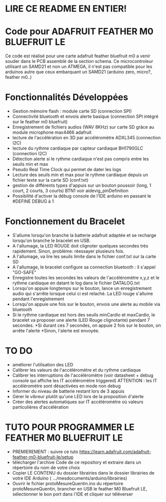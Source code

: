 # LIRE CE README EN ENTIER!

# Code pour ADAFRUIT FEATHER M0 BLUEFRUIT LE

Ce code est réalisé pour une carte adafruit feather bluefruit m0 a venir souder dans le PCB assemblé de la section schema.
Ce microcontroleur utilisant un SAMD21 et non un ATMEGA, il n'est pas compatible pour les arduinos autre que ceux embarquant un SAMD21 (arduino zero, micro?, feather m0..)

# Fonctionnalités Développées

- Gestion mémoire flash : module carte SD (connection SPI)
- Connectivité bluetooth et envois alerte basique (connection SPI intégré sur le feather m0 bluefruit)
- Enregistrement de fichiers audios (WAV 8KHz) sur carte SD grâce au module microphone max4466 adafruit
- lecture de l'accélération en 3D par accéléromètre ADXL345 (connection I2C)
- lecture du rythme cardiaque par capteur cardiaque BH1790GLC (connection I2C)
- Détection alerte si le rythme cardiaque n'est pas compris entre les seuils min et max
- Pseudo Real Time Clock qui permet de dater les logs
- Lecture des seuils min et max pour le rythme cardiaque depuis un fichier texte sur la carte SD (conf.txt)
- gestion de différents types d'appuis sur un bouton poussoir (long, 1 court, 2 courts, 3 courts) BTN1 voir aidevig_pinDefinition
- Possibilité d'activer la débug console de l'IDE arduino en passant le #DEFINE DEBUG à 1

# Fonctionnement du Bracelet

- S'allume lorsqu'on branche la batterie adafruit adaptée et se recharge lorsqu'on branche le bracelet en USB.
- A l'allumage, la LED ROUGE doit clignoter quelques secondes très rapidement. Sinon, problème: réessayer plusieurs fois.
- A l'allumage, va lire les seuils limite dans le fichier conf.txt sur la carte SD
- A l'allumage, le bracelet configure sa connection bluetooth : il s'appel "GO-SAFE"
- Enregistre toutes les secondes les valeurs de l'accéléromètre x,y,z et le rythme cardiaque en datant le log dans le fichier DATALOG.txt
- Lorsqu'on appuie longtemps sur le bouton, lance un enregistrement audio qui s'arrête lorsque celui ci est relaché. La LED rouge s'allume pendant l'enregistrement
- Lorsqu'on appuie une fois sur le bouton, envois une alerte au mobile via bluetooth
- Si le rythme cardiaque est hors des seuils minCardio et maxCardio, le bracelet va proposer une alerte (LED Rouge clignotante) pendant 7 secondes.
		*Si durant ces 7 secondes, on appuie 2 fois sur le bouton, on arrête l'alerte
		*Sinon, l'alerte est envoyée.

# TO DO

- améliorer l'utilisation des LED
- Calibrer les valeurs de l'accéléromètre et du rythme cardiaque
- Calibrer les interruptions de l'accéléromètre (voir datasheet + debug console qui affiche les IT accéléromètre triggered)
ATTENTION : les IT accéléromètre sont désactivées en mode non debug
- Informer du niveau de batterie restant lors de 3 appuis
- Gérer le vibreur plutôt qu'une LED lors de la proposition d'alerte
- Créer des alertes automatiques sur IT accéléromètre où valeurs particulières d'accélération

# TUTO POUR PROGRAMMER LE FEATHER M0 BLUEFRUIT LE

- PREMIEREMENT : suivre ce tuto https://learn.adafruit.com/adafruit-feather-m0-bluefruit-le/setup
- télécharger l'archive Code de ce repository et extraire dans un répertoire du nom de votre choix
- Copier LE CONTENU du dossier librairies dans le dossier librairies de votre IDE Arduino ( .../mesdocuments/arduino/librairies)
- Ouvrir le fichier protoMesureQuentin.ino du répertoire protoMesureQuentin, brancher en USB le feather M0 Bluefruit LE, sélectionner le bon port dans l'IDE et cliquer sur téléverser
